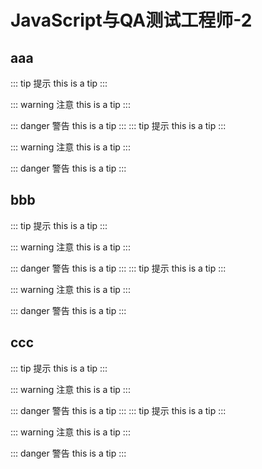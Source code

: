 # JavaScript与QA测试工程师-2

## aaa
::: tip 提示
this is a tip
:::

::: warning 注意
this is a tip
:::

::: danger 警告
this is a tip
:::
::: tip 提示
this is a tip
:::

::: warning 注意
this is a tip
:::

::: danger 警告
this is a tip
:::

## bbb
::: tip 提示
this is a tip
:::

::: warning 注意
this is a tip
:::

::: danger 警告
this is a tip
:::
::: tip 提示
this is a tip
:::

::: warning 注意
this is a tip
:::

::: danger 警告
this is a tip
:::

## ccc
::: tip 提示
this is a tip
:::

::: warning 注意
this is a tip
:::

::: danger 警告
this is a tip
:::
::: tip 提示
this is a tip
:::

::: warning 注意
this is a tip
:::

::: danger 警告
this is a tip
:::